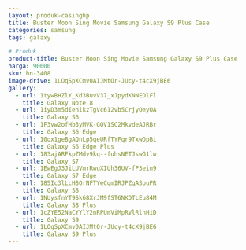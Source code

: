 ```yaml
---
layout: produk-casinghp
title: Buster Moon Sing Movie Samsung Galaxy S9 Plus Case
categories: samsung
tags: galaxy

# Produk
product-title: Buster Moon Sing Movie Samsung Galaxy S9 Plus Case
harga: 90000
sku: hn-3408
image-drive: 1LOqSpXCmv0AIJMtOr-JUcy-t4cX9jBE6
gallery:
  - url: 1tywBHZlY_Kd3BuvV37_xJpydKNNEOlFl
    title: Galaxy Note 8
  - url: 1iyD3m5dIehikzTgVc612vb5CrjyQeyQA
    title: Galaxy S6
  - url: 1F3vw2ofHb3yMVK-GOV1SC2MkvdeAJRBr
    title: Galaxy S6 Edge
  - url: 10ox1geBgAQnLp5qeURfTYFqr9TxwDpBi
    title: Galaxy S6 Edge Plus
  - url: 183ajARFkpZMdv9kq--fuhsNETJswG1lw
    title: Galaxy S7
  - url: 1EwEgJ3JiLUVmrRwuXIUh36UV-fP3ein9
    title: Galaxy S7 Edge
  - url: 185Ic3lLcH8OrNFTYeCqmIRJPZqASpuPR
    title: Galaxy S8
  - url: 1NUysfnYT9Sk68XrJM9fST6NKDTLEu84M
    title: Galaxy S8 Plus
  - url: 1cZYE52NaCYYlY2nRPUmViMpRVlRlhHiD
    title: Galaxy S9
  - url: 1LOqSpXCmv0AIJMtOr-JUcy-t4cX9jBE6
    title: Galaxy S9 Plus
---
```

